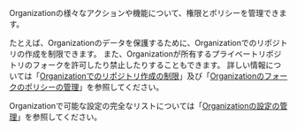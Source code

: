 Organizationの様々なアクションや機能について、権限とポリシーを管理できます。

たとえば、Organizationのデータを保護するために、Organizationでのリポジトリの作成を制限できます。 また、Organizationが所有するプライベートリポジトリのフォークを許可したり禁止したりすることもできます。 詳しい情報については「[Organizationでのリポジトリ作成の制限](/organizations/managing-organization-settings/restricting-repository-creation-in-your-organization)」及び「[Organizationのフォークのポリシーの管理](/organizations/managing-organization-settings/managing-the-forking-policy-for-your-organization)」を参照してください。

Organizationで可能な設定の完全なリストについては「[Organizationの設定の管理](/organizations/managing-organization-settings)」を参照してください。
